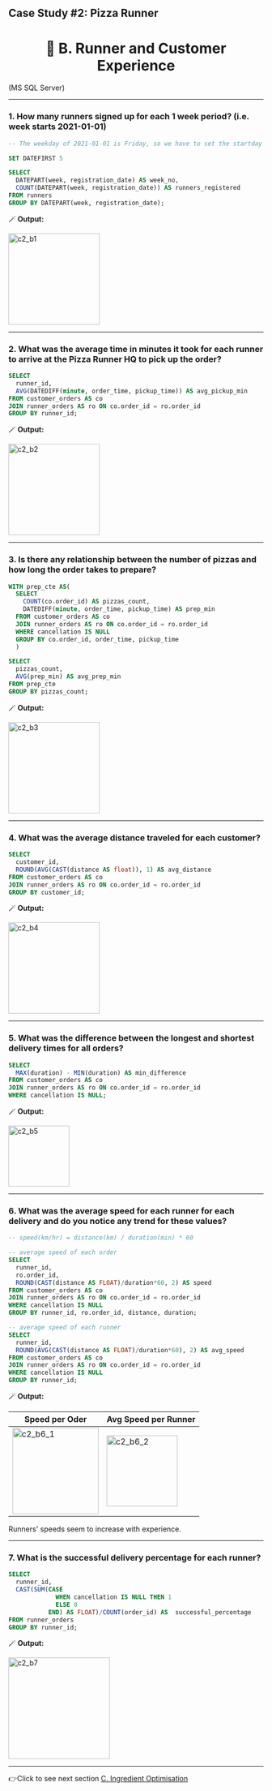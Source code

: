 ##  Case Study #2: Pizza Runner 
<h1 align='center'> 👥 B. Runner and Customer Experience </h1>
(MS SQL Server)

<hr>

### 1. How many runners signed up for each 1 week period? (i.e. week starts 2021-01-01)
```sql
-- The weekday of 2021-01-01 is Friday, so we have to set the startday on Friday(5)

SET DATEFIRST 5

SELECT
  DATEPART(week, registration_date) AS week_no,
  COUNT(DATEPART(week, registration_date)) AS runners_registered
FROM runners
GROUP BY DATEPART(week, registration_date);
```
   🪄 **Output:**

<img width="180" alt="c2_b1" src="https://user-images.githubusercontent.com/122411152/213526095-a4cd2289-44af-41e1-a526-19c25105e668.png">

<hr>

### 2. What was the average time in minutes it took for each runner to arrive at the Pizza Runner HQ to pick up the order?
```sql
SELECT
  runner_id,
  AVG(DATEDIFF(minute, order_time, pickup_time)) AS avg_pickup_min
FROM customer_orders AS co
JOIN runner_orders AS ro ON co.order_id = ro.order_id
GROUP BY runner_id;
```
   🪄 **Output:**
   
<img width="180" alt="c2_b2" src="https://user-images.githubusercontent.com/122411152/213607353-3036e2f0-ef9d-4f4f-91d3-cd4a7d51ebfc.png">

<hr>

### 3. Is there any relationship between the number of pizzas and how long the order takes to prepare?
```sql
WITH prep_cte AS(
  SELECT
    COUNT(co.order_id) AS pizzas_count,
    DATEDIFF(minute, order_time, pickup_time) AS prep_min
  FROM customer_orders AS co
  JOIN runner_orders AS ro ON co.order_id = ro.order_id
  WHERE cancellation IS NULL
  GROUP BY co.order_id, order_time, pickup_time
  )

SELECT
  pizzas_count,
  AVG(prep_min) AS avg_prep_min
FROM prep_cte
GROUP BY pizzas_count;
```
   🪄 **Output:**
   
<img width="180" alt="c2_b3" src="https://user-images.githubusercontent.com/122411152/213609445-5909e0c7-f848-4678-b460-ec9db8b6637e.png">

<hr>

### 4. What was the average distance traveled for each customer?
```sql
SELECT
  customer_id,
  ROUND(AVG(CAST(distance AS float)), 1) AS avg_distance
FROM customer_orders AS co
JOIN runner_orders AS ro ON co.order_id = ro.order_id
GROUP BY customer_id;
```
   🪄 **Output:**
   
<img width="180" alt="c2_b4" src="https://user-images.githubusercontent.com/122411152/213611299-503caeb2-805b-45fb-85cd-905b819b0a06.png">

<hr>

### 5. What was the difference between the longest and shortest delivery times for all orders?
```sql
SELECT
  MAX(duration) - MIN(duration) AS min_difference
FROM customer_orders AS co
JOIN runner_orders AS ro ON co.order_id = ro.order_id
WHERE cancellation IS NULL;
```
   🪄 **Output:**
   
<img width="120" alt="c2_b5" src="https://user-images.githubusercontent.com/122411152/213875734-c9803115-8b1e-4d8f-9a31-b5eb6db954d3.png">

<hr>

### 6. What was the average speed for each runner for each delivery and do you notice any trend for these values?
```sql
-- speed(km/hr) = distance(km) / duration(min) * 60

-- average speed of each order
SELECT
  runner_id,
  ro.order_id,
  ROUND(CAST(distance AS FLOAT)/duration*60, 2) AS speed
FROM customer_orders AS co
JOIN runner_orders AS ro ON co.order_id = ro.order_id
WHERE cancellation IS NULL
GROUP BY runner_id, ro.order_id, distance, duration;

-- average speed of each runner
SELECT
  runner_id,
  ROUND(AVG(CAST(distance AS FLOAT)/duration*60), 2) AS avg_speed
FROM customer_orders AS co
JOIN runner_orders AS ro ON co.order_id = ro.order_id
WHERE cancellation IS NULL
GROUP BY runner_id;  
```
   🪄 **Output:**
   
| Speed per Oder | Avg Speed per Runner |
| --- | ---|
| <img width="170" alt="c2_b6_1" src="https://user-images.githubusercontent.com/122411152/213879137-12fe019f-367f-410d-b7dd-840d5923f631.png"> | <img width="140" alt="c2_b6_2" src="https://user-images.githubusercontent.com/122411152/213879188-c7817d0d-6d5d-4e13-883d-187b70647c07.png"> |

Runners' speeds seem to increase with experience.

<hr>

### 7. What is the successful delivery percentage for each runner?
```sql
SELECT
  runner_id,
  CAST(SUM(CASE 
             WHEN cancellation IS NULL THEN 1
             ELSE 0
           END) AS FLOAT)/COUNT(order_id) AS  successful_percentage
FROM runner_orders
GROUP BY runner_id;
```
   🪄 **Output:**
   
<img width="200" alt="c2_b7" src="https://user-images.githubusercontent.com/122411152/213878898-e708e7f5-4e0b-4501-89fa-fa987ec0d726.png">

<hr>

👉Click to see next section [C. Ingredient Optimisation ](C.%20Ingredient%20Optimisation.md)
